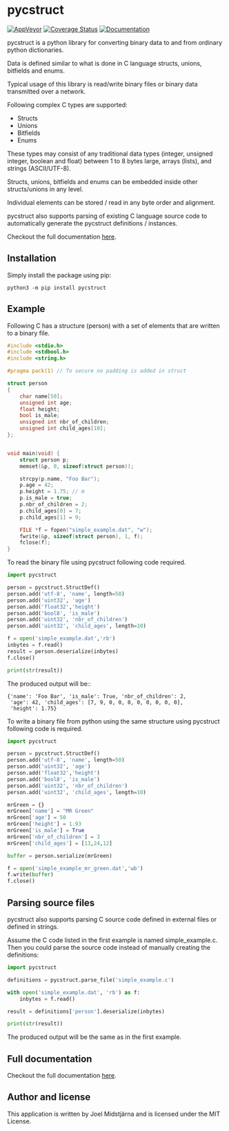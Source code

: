 # pycstruct

[![AppVeyor](https://ci.appveyor.com/api/projects/status/github/midstar/pycstruct?svg=true)](https://ci.appveyor.com/api/projects/status/github/midstar/pycstruct)
[![Coverage Status](https://coveralls.io/repos/github/midstar/pycstruct/badge.svg?branch=HEAD)](https://coveralls.io/github/midstar/pycstruct?branch=HEAD)
[![Documentation](https://readthedocs.org/projects/pycstruct/badge/?version=latest)](https://pycstruct.readthedocs.io/en/latest/?badge=latest)

pycstruct is a python library for converting binary data to and from ordinary
python dictionaries.

Data is defined similar to what is done in C language structs, unions,
bitfields and enums.

Typical usage of this library is read/write binary files or binary data
transmitted over a network.

Following complex C types are supported:

- Structs
- Unions
- Bitfields
- Enums

These types may consist of any traditional data types (integer, unsigned integer, 
boolean and float) between 1 to 8 bytes large, arrays (lists), and strings (ASCII/UTF-8).

Structs, unions, bitfields and enums can be embedded inside other structs/unions
in any level. 

Individual elements can be stored / read in any byte order and alignment.

pycstruct also supports parsing of existing C language source code to
automatically generate the pycstruct definitions / instances.

Checkout the full documentation [here](https://pycstruct.readthedocs.io/en/latest/).

## Installation

Simply install the package using pip:

    python3 -m pip install pycstruct

## Example

Following C has a structure (person) with a set of elements
that are written to a binary file.

```c
#include <stdio.h>
#include <stdbool.h>
#include <string.h>

#pragma pack(1) // To secure no padding is added in struct

struct person 
{ 
    char name[50];
    unsigned int age;
    float height;
    bool is_male;
    unsigned int nbr_of_children;
    unsigned int child_ages[10];
};


void main(void) {
    struct person p;
    memset(&p, 0, sizeof(struct person));

    strcpy(p.name, "Foo Bar");
    p.age = 42;
    p.height = 1.75; // m
    p.is_male = true;
    p.nbr_of_children = 2;
    p.child_ages[0] = 7;
    p.child_ages[1] = 9;

    FILE *f = fopen("simple_example.dat", "w");
    fwrite(&p, sizeof(struct person), 1, f);
    fclose(f);
}
```

To read the binary file using pycstruct following code 
required.

```python
import pycstruct

person = pycstruct.StructDef()
person.add('utf-8', 'name', length=50)
person.add('uint32', 'age')
person.add('float32','height')
person.add('bool8', 'is_male')
person.add('uint32', 'nbr_of_children')
person.add('uint32', 'child_ages', length=10)

f = open('simple_example.dat','rb')
inbytes = f.read()
result = person.deserialize(inbytes)
f.close()

print(str(result))
```

The produced output will be::

    {'name': 'Foo Bar', 'is_male': True, 'nbr_of_children': 2, 
     'age': 42, 'child_ages': [7, 9, 0, 0, 0, 0, 0, 0, 0, 0], 
     'height': 1.75}

To write a binary file from python using the same structure
using pycstruct following code is required.

```python
import pycstruct

person = pycstruct.StructDef()
person.add('utf-8', 'name', length=50)
person.add('uint32', 'age')
person.add('float32','height')
person.add('bool8', 'is_male')
person.add('uint32', 'nbr_of_children')
person.add('uint32', 'child_ages', length=10)

mrGreen = {}
mrGreen['name'] = "MR Green"
mrGreen['age'] = 50
mrGreen['height'] = 1.93
mrGreen['is_male'] = True
mrGreen['nbr_of_children'] = 3
mrGreen['child_ages'] = [13,24,12]

buffer = person.serialize(mrGreen)

f = open('simple_example_mr_green.dat','wb')
f.write(buffer)
f.close()
```

## Parsing source files

pycstruct also supports parsing C source code defined in external
files or defined in strings.

Assume the C code listed in the first example is named
simple_example.c. Then you could parse the source
code instead of manually creating the definitions:

```python
import pycstruct

definitions = pycstruct.parse_file('simple_example.c')

with open('simple_example.dat', 'rb') as f:
    inbytes = f.read()

result = definitions['person'].deserialize(inbytes)

print(str(result))
```

The produced output will be the same as in the first example.

## Full documentation

Checkout the full documentation [here](https://pycstruct.readthedocs.io/en/latest/).

## Author and license

This application is written by Joel Midstjärna and is licensed under the MIT License.